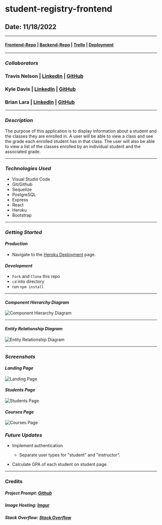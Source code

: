 # student-registry-frontend

## Date: 11/18/2022

---

#### [Frontend-Repo](https://github.com/tnel91/student-registry-frontend) | [Backend-Repo](https://github.com/tnel91/student-registry-backend) | [Trello](https://trello.com/b/BA8BnKnE/student-registry) | [Deployment](https://main.dyzqsxxtteyld.amplifyapp.com/)

---

### **_Collaborators_**

### Travis Nelson | [LinkedIn](https://www.linkedin.com/in/travis-nelson91/) | [GitHub](https://github.com/tnel91)

### Kyle Davis | [LinkedIn](https://www.linkedin.com/in/kyle-davis-c/) | [GitHub](https://github.com/KyleDavis1985)

### Brian Lara | [LinkedIn](https://www.linkedin.com/in/brian-lara/) | [GitHub](https://github.com/BrianDLara)

---

### **_Description_**

The purpose of this application is to display information about a student and the classes they are enrolled in. A user will be able to view a class and see the grade each enrolled student has in that class. The user will also be able to view a list of the classes enrolled by an individual student and the associated grade.

---

### **_Technologies Used_**

- Visual Studio Code
- Git/Github
- Sequelize
- PostgreSQL
- Express
- React
- Heroku
- Bootstrap

---

### **_Getting Started_**

#### _Production_

- Navigate to the [Heroku Deployment](https://student-registry-app.herokuapp.com/) page.

#### _Development_

- `Fork` and `Clone` this repo
- `cd` into directory
- run `npm install`

---

#### _Component Hierarchy Diagram_

![Component Hierarchy Diagram](https://i.imgur.com/XcxmaLy.png)

---

#### _Entity Relationship Diagram_

![Entity Relationship Diagram](https://i.imgur.com/l24rURBl.png)

---

### **_Screenshots_**

#### _Landing Page_

![Landing Page](https://i.imgur.com/WgQ23Ok.png)

#### _Students Page_

![Students Page](https://i.imgur.com/4mwDVSn.png)

#### _Courses Page_

![Courses Page](https://i.imgur.com/x1KCsU0.png)

### **_Future Updates_**

- Implement authentication

  - Separate user types for "student" and "instructor".

- Calculate GPA of each student on student page.

---

### Credits

##### Project Prompt: [Github](https://github.com/SEI-R-9-19/u3_interview_prep_group_hackathon)

##### Image Hosting: [Imgur](https://imgur.com)

##### Stack Overflow: [Stack Overflow](https://stackoverflow.com/)
